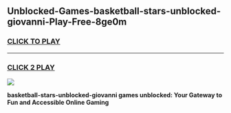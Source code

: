 
## Unblocked-Games-basketball-stars-unblocked-giovanni-Play-Free-8ge0m
<h3>
<a href="https://premium76.site?title=basketball-stars-unblocked-giovanni&ref=20M">CLICK TO PLAY</a></h3>
<hr>

<h3>
<a href="https://premium76.site?title=basketball-stars-unblocked-giovanni&ref=20M">CLICK 2 PLAY</a>
  
</h3>

<a href="https://premium76.site?title=basketball-stars-unblocked-giovanni&ref=19M"><img src="https://clearcache.store/games.png"></a>


**basketball-stars-unblocked-giovanni games unblocked: Your Gateway to Fun and Accessible Online Gaming**
